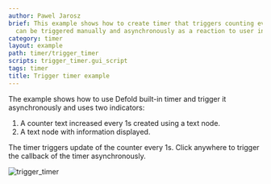 ```yaml
---
author: Pawel Jarosz
brief: This example shows how to create timer that triggers counting every 1s and
  can be triggered manually and asynchronously as a reaction to user input.
category: timer
layout: example
path: timer/trigger_timer
scripts: trigger_timer.gui_script
tags: timer
title: Trigger timer example
---
```



The example shows how to use Defold built-in timer and trigger it asynchronously and uses two indicators:

1. A counter text increased every 1s created using a text node.
2. A text node with information displayed.

The timer triggers update of the counter every 1s.
Click anywhere to trigger the callback of the timer asynchronously.

![trigger_timer](trigger_timer.png)
